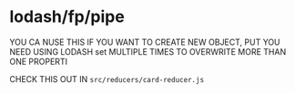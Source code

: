 # lodash/fp/pipe

YOU CA NUSE THIS IF YOU WANT TO CREATE NEW OBJECT, PUT YOU NEED USING LODASH set MULTIPLE TIMES TO OVERWRITE MORE THAN ONE PROPERTI

CHECK THIS OUT IN `src/reducers/card-reducer.js`

